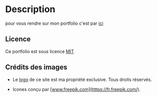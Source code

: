 # Description

pour vous rendre sur mon portfolio c'est par [ici](https://florianppn.github.io)

## Licence

Ce portfolio est sous licence [MIT](./LICENSE.md)

## Crédits des images

+ Le [logo](./asset/kickman.png) de ce site est ma propriété exclusive. Tous droits réservés.

+ Icones conçu par [www.freepik.com](https://fr.freepik.com/).
